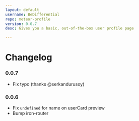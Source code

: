 ```yaml
---
layout: default
username: BeDifferential
repo: meteor-profile
version: 0.0.7
desc: Gives you a basic, out-of-the-box user profile page 

---
```

# Changelog

### 0.0.7

* Fix typo (thanks @serkandurusoy)

### 0.0.6

* Fix `undefined` for name on userCard preview
* Bump iron-router
